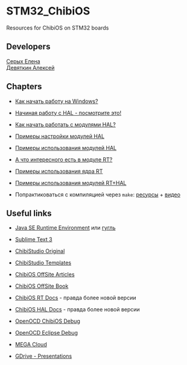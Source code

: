 # STM32_ChibiOS
Resources for ChibiOS on STM32 boards

## Developers

[Серых Елена](https://github.com/serykhelena)  
[Девяткин Алексей](https://github.com/KaiL4eK)

## Chapters

- [Как начать работу на Windows?](Startup/Eclipse_STM_settings.md)
- [Начиная работу с HAL - посмотрите это!](HAL_topics/Basics.md)
- [Как начать работать с модулями HAL?](HAL_topics)
- [Примеры настройки модулей HAL](HAL_setup)
- [Примеры использования модулей HAL](HAL_samples)

- [А что интересного есть в модуле RT?](RT_topics)
- [Примеры использования ядра RT](RT_samples)

- [Примеры использования модулей RT+HAL](HAL_RT_samples)

- Попрактиковаться с компиляцией через `make`: [ресурсы](CompilationPractise) + [видео](https://mega.nz/#F!bMAlnKiR!4hRVCrJGs6DcB0EpLSYH7w)

## Useful links

- [Java SE Runtime Environment](https://www.oracle.com/technetwork/java/javase/downloads/jre8-downloads-2133155.html) или [гугль](http://lmgtfy.com/?q=Java+SE+Runtime+Environment)
- [Sublime Text 3](https://www.sublimetext.com/3)
- [ChibiStudio Original](https://sourceforge.net/projects/chibios/files/ChibiStudio/)
- [ChibiStudio Templates](https://github.com/KaiL4eK/ChibiStudio_Templates)

- [ChibiOS OffSite Articles](http://www.chibios.org/dokuwiki/doku.php?id=chibios:articles:start)
- [ChibiOS OffSite Book](http://www.chibios.org/dokuwiki/doku.php?id=chibios:book:start)

- [ChibiOS RT Docs](http://chibios.sourceforge.net/docs3/rt/) - правда более новой версии
- [ChibiOS HAL Docs](http://chibios.sourceforge.net/docs3/hal/index.html) - правда более новой версии

- [OpenOCD ChibiOS Debug](http://wiki.chibios.org/dokuwiki/doku.php?id=chibios:community:setup:openocd_chibios)
- [OpenOCD Eclipse Debug](https://github.com/mrsin/k-lab/wiki/STM32-%D0%BF%D1%80%D0%BE%D1%88%D0%B8%D0%B2%D0%BA%D0%B0-%D1%81-%D0%BF%D0%BE%D0%BC%D0%BE%D1%89%D1%8C%D1%8E-OpenOCD-%D0%B8-%D0%BE%D1%82%D0%BB%D0%B0%D0%B4%D0%BA%D0%B0-%D0%B2-Eclipse)

- [MEGA Cloud](https://mega.nz/#F!PVoDxSiS!vc3rVDdMa7lZPIfyjiOfwA)
- [GDrive - Presentations](https://drive.google.com/drive/folders/1pf8nIiHnv9FL_8PPEM4XFpd6XeqfnDN-?usp=sharing)
